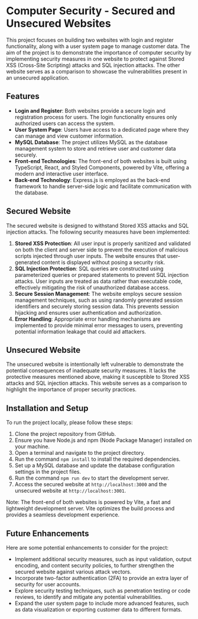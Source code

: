 # Computer Security - Secured and Unsecured Websites

This project focuses on building two websites with login and register functionality, along with a user system page to manage customer data. The aim of the project is to demonstrate the importance of computer security by implementing security measures in one website to protect against Stored XSS (Cross-Site Scripting) attacks and SQL injection attacks. The other website serves as a comparison to showcase the vulnerabilities present in an unsecured application.

## Features
- **Login and Register**: Both websites provide a secure login and registration process for users. The login functionality ensures only authorized users can access the system.
- **User System Page**: Users have access to a dedicated page where they can manage and view customer information.
- **MySQL Database**: The project utilizes MySQL as the database management system to store and retrieve user and customer data securely.
- **Front-end Technologies**: The front-end of both websites is built using TypeScript, React, and Styled Components, powered by Vite, offering a modern and interactive user interface.
- **Back-end Technology**: Express.js is employed as the back-end framework to handle server-side logic and facilitate communication with the database.

## Secured Website
The secured website is designed to withstand Stored XSS attacks and SQL injection attacks. The following security measures have been implemented:

1. **Stored XSS Protection**: All user input is properly sanitized and validated on both the client and server side to prevent the execution of malicious scripts injected through user inputs. The website ensures that user-generated content is displayed without posing a security risk.
2. **SQL Injection Protection**: SQL queries are constructed using parameterized queries or prepared statements to prevent SQL injection attacks. User inputs are treated as data rather than executable code, effectively mitigating the risk of unauthorized database access.
3. **Secure Session Management**: The website employs secure session management techniques, such as using randomly generated session identifiers and securely storing session data. This prevents session hijacking and ensures user authentication and authorization.
4. **Error Handling**: Appropriate error handling mechanisms are implemented to provide minimal error messages to users, preventing potential information leakage that could aid attackers.

## Unsecured Website
The unsecured website is intentionally left vulnerable to demonstrate the potential consequences of inadequate security measures. It lacks the protective measures mentioned above, making it susceptible to Stored XSS attacks and SQL injection attacks. This website serves as a comparison to highlight the importance of proper security practices.

## Installation and Setup
To run the project locally, please follow these steps:

1. Clone the project repository from GitHub.
2. Ensure you have Node.js and npm (Node Package Manager) installed on your machine.
3. Open a terminal and navigate to the project directory.
4. Run the command `npm install` to install the required dependencies.
5. Set up a MySQL database and update the database configuration settings in the project files.
6. Run the command `npm run dev` to start the development server.
7. Access the secured website at `http://localhost:3000` and the unsecured website at `http://localhost:3001`.

Note: The front-end of both websites is powered by Vite, a fast and lightweight development server. Vite optimizes the build process and provides a seamless development experience.

## Future Enhancements
Here are some potential enhancements to consider for the project:

- Implement additional security measures, such as input validation, output encoding, and content security policies, to further strengthen the secured website against various attack vectors.
- Incorporate two-factor authentication (2FA) to provide an extra layer of security for user accounts.
- Explore security testing techniques, such as penetration testing or code reviews, to identify and mitigate any potential vulnerabilities.
- Expand the user system page to include more advanced features, such as data visualization or exporting customer data to different formats.
